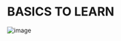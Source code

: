 # BASICS TO LEARN 

![image](https://user-images.githubusercontent.com/123716596/224399207-42e8a3b2-16a3-49fa-bc53-8cce8dd0becc.png)
